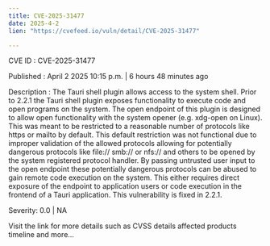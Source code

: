 ```yaml
---
title: CVE-2025-31477
date: 2025-4-2
lien: "https://cvefeed.io/vuln/detail/CVE-2025-31477"

---
```


CVE ID : CVE-2025-31477

Published :  April 2
2025
10:15 p.m. | 6 hours
48 minutes ago

Description : The Tauri shell plugin allows access to the system shell. Prior to 2.2.1
the Tauri shell plugin exposes functionality to execute code and open programs on the system. The open endpoint of this plugin is designed to allow open functionality with the system opener (e.g. xdg-open on Linux). This was meant to be restricted to a reasonable number of protocols like https or mailto by default. This default restriction was not functional due to improper validation of the allowed protocols
allowing for potentially dangerous protocols like file://
smb://
or nfs:// and others to be opened by the system registered protocol handler. By passing untrusted user input to the open endpoint these potentially dangerous protocols can be abused to gain remote code execution on the system. This either requires direct exposure of the endpoint to application users or code execution in the frontend of a Tauri application. This vulnerability is fixed in 2.2.1.

Severity: 0.0 | NA

Visit the link for more details
such as CVSS details
affected products
timeline
and more...
